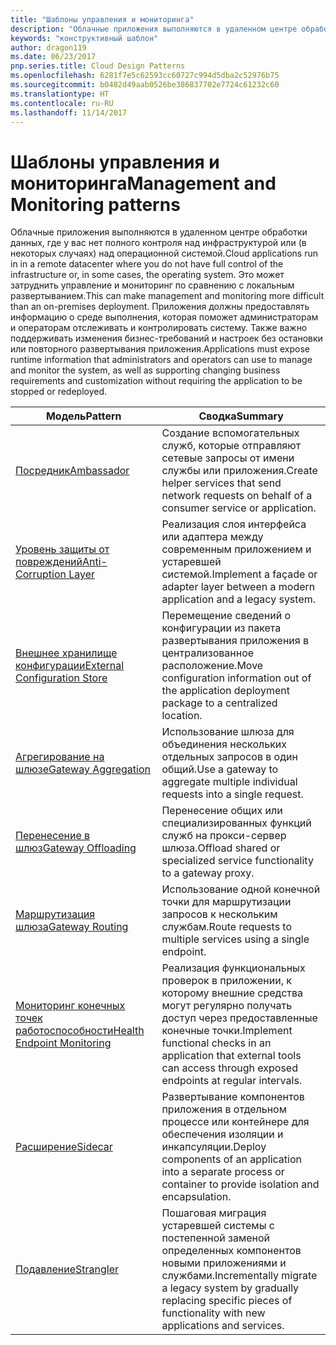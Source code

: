 ```yaml
---
title: "Шаблоны управления и мониторинга"
description: "Облачные приложения выполняются в удаленном центре обработки данных, где у вас нет полного контроля над инфраструктурой или (в некоторых случаях) над операционной системой. Это может затруднить управление и мониторинг по сравнению с локальным развертыванием. Приложения должны предоставлять информацию о среде выполнения, которая поможет администраторам и операторам отслеживать и контролировать систему. Также важно поддерживать изменения бизнес-требований и настроек без остановки или повторного развертывания приложения."
keywords: "конструктивный шаблон"
author: dragon119
ms.date: 06/23/2017
pnp.series.title: Cloud Design Patterns
ms.openlocfilehash: 6281f7e5c62593cc60727c994d5dba2c52976b75
ms.sourcegitcommit: b0482d49aab0526be386837702e7724c61232c60
ms.translationtype: HT
ms.contentlocale: ru-RU
ms.lasthandoff: 11/14/2017
---
```

# <a name="management-and-monitoring-patterns"></a><span data-ttu-id="c4242-106">Шаблоны управления и мониторинга</span><span class="sxs-lookup"><span data-stu-id="c4242-106">Management and Monitoring patterns</span></span>

<span data-ttu-id="c4242-107">Облачные приложения выполняются в удаленном центре обработки данных, где у вас нет полного контроля над инфраструктурой или (в некоторых случаях) над операционной системой.</span><span class="sxs-lookup"><span data-stu-id="c4242-107">Cloud applications run in in a remote datacenter where you do not have full control of the infrastructure or, in some cases, the operating system.</span></span> <span data-ttu-id="c4242-108">Это может затруднить управление и мониторинг по сравнению с локальным развертыванием.</span><span class="sxs-lookup"><span data-stu-id="c4242-108">This can make management and monitoring more difficult than an on-premises deployment.</span></span> <span data-ttu-id="c4242-109">Приложения должны предоставлять информацию о среде выполнения, которая поможет администраторам и операторам отслеживать и контролировать систему. Также важно поддерживать изменения бизнес-требований и настроек без остановки или повторного развертывания приложения.</span><span class="sxs-lookup"><span data-stu-id="c4242-109">Applications must expose runtime information that administrators and operators can use to manage and monitor the system, as well as supporting changing business requirements and customization without requiring the application to be stopped or redeployed.</span></span>

| <span data-ttu-id="c4242-110">Модель</span><span class="sxs-lookup"><span data-stu-id="c4242-110">Pattern</span></span> | <span data-ttu-id="c4242-111">Сводка</span><span class="sxs-lookup"><span data-stu-id="c4242-111">Summary</span></span> |
| ------- | ------- |
| [<span data-ttu-id="c4242-112">Посредник</span><span class="sxs-lookup"><span data-stu-id="c4242-112">Ambassador</span></span>](../ambassador.md) | <span data-ttu-id="c4242-113">Создание вспомогательных служб, которые отправляют сетевые запросы от имени службы или приложения.</span><span class="sxs-lookup"><span data-stu-id="c4242-113">Create helper services that send network requests on behalf of a consumer service or application.</span></span> |
| [<span data-ttu-id="c4242-114">Уровень защиты от повреждений</span><span class="sxs-lookup"><span data-stu-id="c4242-114">Anti-Corruption Layer</span></span>](../anti-corruption-layer.md) | <span data-ttu-id="c4242-115">Реализация слоя интерфейса или адаптера между современным приложением и устаревшей системой.</span><span class="sxs-lookup"><span data-stu-id="c4242-115">Implement a façade or adapter layer between a modern application and a legacy system.</span></span> |
| [<span data-ttu-id="c4242-116">Внешнее хранилище конфигурации</span><span class="sxs-lookup"><span data-stu-id="c4242-116">External Configuration Store</span></span>](../external-configuration-store.md) | <span data-ttu-id="c4242-117">Перемещение сведений о конфигурации из пакета развертывания приложения в централизованное расположение.</span><span class="sxs-lookup"><span data-stu-id="c4242-117">Move configuration information out of the application deployment package to a centralized location.</span></span> |
| [<span data-ttu-id="c4242-118">Агрегирование на шлюзе</span><span class="sxs-lookup"><span data-stu-id="c4242-118">Gateway Aggregation</span></span>](../gateway-aggregation.md) | <span data-ttu-id="c4242-119">Использование шлюза для объединения нескольких отдельных запросов в один общий.</span><span class="sxs-lookup"><span data-stu-id="c4242-119">Use a gateway to aggregate multiple individual requests into a single request.</span></span> |
| [<span data-ttu-id="c4242-120">Перенесение в шлюз</span><span class="sxs-lookup"><span data-stu-id="c4242-120">Gateway Offloading</span></span>](../gateway-offloading.md) | <span data-ttu-id="c4242-121">Перенесение общих или специализированных функций служб на прокси-сервер шлюза.</span><span class="sxs-lookup"><span data-stu-id="c4242-121">Offload shared or specialized service functionality to a gateway proxy.</span></span> |
| [<span data-ttu-id="c4242-122">Маршрутизация шлюза</span><span class="sxs-lookup"><span data-stu-id="c4242-122">Gateway Routing</span></span>](../gateway-routing.md) | <span data-ttu-id="c4242-123">Использование одной конечной точки для маршрутизации запросов к нескольким службам.</span><span class="sxs-lookup"><span data-stu-id="c4242-123">Route requests to multiple services using a single endpoint.</span></span> |
| [<span data-ttu-id="c4242-124">Мониторинг конечных точек работоспособности</span><span class="sxs-lookup"><span data-stu-id="c4242-124">Health Endpoint Monitoring</span></span>](../health-endpoint-monitoring.md) | <span data-ttu-id="c4242-125">Реализация функциональных проверок в приложении, к которому внешние средства могут регулярно получать доступ через предоставленные конечные точки.</span><span class="sxs-lookup"><span data-stu-id="c4242-125">Implement functional checks in an application that external tools can access through exposed endpoints at regular intervals.</span></span> |
| [<span data-ttu-id="c4242-126">Расширение</span><span class="sxs-lookup"><span data-stu-id="c4242-126">Sidecar</span></span>](../sidecar.md) | <span data-ttu-id="c4242-127">Развертывание компонентов приложения в отдельном процессе или контейнере для обеспечения изоляции и инкапсуляции.</span><span class="sxs-lookup"><span data-stu-id="c4242-127">Deploy components of an application into a separate process or container to provide isolation and encapsulation.</span></span> |
| [<span data-ttu-id="c4242-128">Подавление</span><span class="sxs-lookup"><span data-stu-id="c4242-128">Strangler</span></span>](../strangler.md) | <span data-ttu-id="c4242-129">Пошаговая миграция устаревшей системы с постепенной заменой определенных компонентов новыми приложениями и службами.</span><span class="sxs-lookup"><span data-stu-id="c4242-129">Incrementally migrate a legacy system by gradually replacing specific pieces of functionality with new applications and services.</span></span> |
